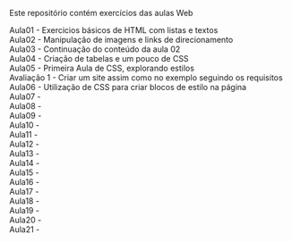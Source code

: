Este repositório contém exercícios das aulas Web

Aula01 - Exercicios básicos de HTML com listas e textos<br>
Aula02 - Manipulação de imagens e links de direcionamento<br>
Aula03 - Continuação do conteúdo da aula 02<br>
Aula04 - Criação de tabelas e um pouco de CSS<br>
Aula05 - Primeira Aula de CSS, explorando estilos<br>
Avaliação 1 - Criar um site assim como no exemplo seguindo os requisitos<br>
Aula06 - Utilização de CSS para criar blocos de estilo na página<br>
Aula07 -<br>
Aula08 -<br>
Aula09 -<br>
Aula10 -<br>
Aula11 -<br>
Aula12 -<br>
Aula13 -<br>
Aula14 -<br>
Aula15 -<br>
Aula16 -<br>
Aula17 -<br>
Aula18 -<br>
Aula19 -<br>
Aula20 -<br>
Aula21 -<br>
